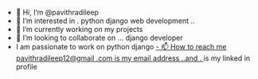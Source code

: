 - 👋 Hi, I’m @pavithradileep
- 👀 I’m interested in . python django web development ..
- 🌱 I’m currently working on my projects 
- 💞️ I’m looking to collaborate on ... django developer
- I am passionate to work on python django 
[- 📫 How to reach me pavithradileep12@gmail .com is my email address ..and .
](https://www.linkedin.com/in/pavithra-dileep-0435bb291/) is my linked in profile
<!---
pavithradileep/pavithradileep is a ✨ special ✨ repository because its `README.md` (this file) appears on your GitHub profile.
You can click the Preview link to take a look at your changes.
--->
